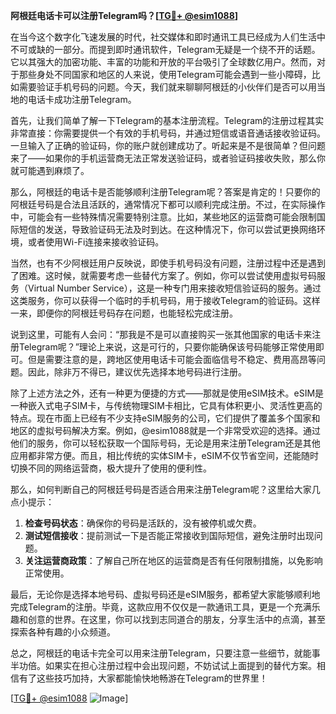 **阿根廷电话卡可以注册Telegram吗？[[TG💪+ @esim1088](https://t.me/s/esim1088)]**

在当今这个数字化飞速发展的时代，社交媒体和即时通讯工具已经成为人们生活中不可或缺的一部分。而提到即时通讯软件，Telegram无疑是一个绕不开的话题。它以其强大的加密功能、丰富的功能和开放的平台吸引了全球数亿用户。然而，对于那些身处不同国家和地区的人来说，使用Telegram可能会遇到一些小障碍，比如需要验证手机号码的问题。今天，我们就来聊聊阿根廷的小伙伴们是否可以用当地的电话卡成功注册Telegram。

首先，让我们简单了解一下Telegram的基本注册流程。Telegram的注册过程其实非常直接：你需要提供一个有效的手机号码，并通过短信或语音通话接收验证码。一旦输入了正确的验证码，你的账户就创建成功了。听起来是不是很简单？但问题来了——如果你的手机运营商无法正常发送验证码，或者验证码接收失败，那么你就可能遇到麻烦了。

那么，阿根廷的电话卡是否能够顺利注册Telegram呢？答案是肯定的！只要你的阿根廷号码是合法且活跃的，通常情况下都可以顺利完成注册。不过，在实际操作中，可能会有一些特殊情况需要特别注意。比如，某些地区的运营商可能会限制国际短信的发送，导致验证码无法及时到达。在这种情况下，你可以尝试更换网络环境，或者使用Wi-Fi连接来接收验证码。

当然，也有不少阿根廷用户反映说，即使手机号码没有问题，注册过程中还是遇到了困难。这时候，就需要考虑一些替代方案了。例如，你可以尝试使用虚拟号码服务（Virtual Number Service），这是一种专门用来接收短信验证码的服务。通过这类服务，你可以获得一个临时的手机号码，用于接收Telegram的验证码。这样一来，即便你的阿根廷号码存在问题，也能轻松完成注册。

说到这里，可能有人会问：“那我是不是可以直接购买一张其他国家的电话卡来注册Telegram呢？”理论上来说，这是可行的，只要你能确保该号码能够正常使用即可。但是需要注意的是，跨地区使用电话卡可能会面临信号不稳定、费用高昂等问题。因此，除非万不得已，建议优先选择本地号码进行注册。

除了上述方法之外，还有一种更为便捷的方式——那就是使用eSIM技术。eSIM是一种嵌入式电子SIM卡，与传统物理SIM卡相比，它具有体积更小、灵活性更高的特点。现在市面上已经有不少支持eSIM服务的公司，它们提供了覆盖多个国家和地区的虚拟号码解决方案。例如，@esim1088就是一个非常受欢迎的选择。通过他们的服务，你可以轻松获取一个国际号码，无论是用来注册Telegram还是其他应用都非常方便。而且，相比传统的实体SIM卡，eSIM不仅节省空间，还能随时切换不同的网络运营商，极大提升了使用的便利性。

那么，如何判断自己的阿根廷号码是否适合用来注册Telegram呢？这里给大家几点小提示：

1. **检查号码状态**：确保你的号码是活跃的，没有被停机或欠费。
2. **测试短信接收**：提前测试一下是否能正常接收到国际短信，避免注册时出现问题。
3. **关注运营商政策**：了解自己所在地区的运营商是否有任何限制措施，以免影响正常使用。

最后，无论你是选择本地号码、虚拟号码还是eSIM服务，都希望大家能够顺利地完成Telegram的注册。毕竟，这款应用不仅仅是一款通讯工具，更是一个充满乐趣和创意的世界。在这里，你可以找到志同道合的朋友，分享生活中的点滴，甚至探索各种有趣的小众频道。

总之，阿根廷的电话卡完全可以用来注册Telegram，只要注意一些细节，就能事半功倍。如果实在担心注册过程中会出现问题，不妨试试上面提到的替代方案。相信有了这些技巧加持，大家都能愉快地畅游在Telegram的世界里！

[[TG💪+ @esim1088](https://t.me/s/esim1088) ![Image](https://i.postimg.cc/4NQfJmqS/Snipaste-2025-05-13-00-14-12.png)]